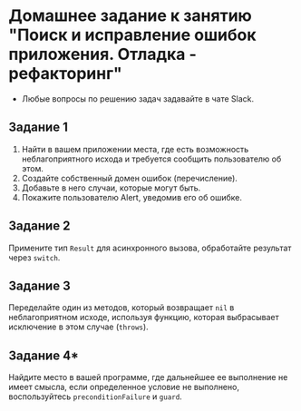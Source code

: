 # Домашнее задание к занятию "Поиск и исправление ошибок приложения. Отладка - рефакторинг"

* Любые вопросы по решению задач задавайте в чате Slack.

## Задание 1
1. Найти в вашем приложении места, где есть возможность неблагоприятного исхода и требуется сообщить пользователю об этом. 
2. Создайте собственный домен ошибок (перечисление). 
3. Добавьте в него случаи, которые могут быть. 
4. Покажите пользователю Alert, уведомив его об ошибке.

## Задание 2
Примените тип `Result` для асинхронного вызова, обработайте результат через `switch`.

## Задание 3
Переделайте один из методов, который возвращает `nil` в неблагоприятном исходе, используя функцию, которая выбрасывает исключение в этом случае (`throws`).

## Задание 4*
Найдите место в вашей программе, где дальнейшее ее выполнение не имеет смысла, если определенное условие не выполнено, воспользуйтесь `preconditionFailure` и `guard`.
